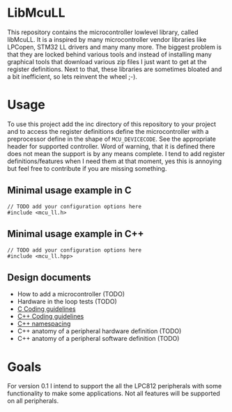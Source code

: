 # LibMcuLL
This repository contains the microcontroller lowlevel library, called libMcuLL. It is a inspired by many microcontroller vendor libraries like LPCopen, STM32 LL drivers and many many more. The biggest problem is that they are locked behind various tools and instead of installing many graphical tools that download various zip files I just want to get at the register definitions. Next to that, these libraries are sometimes bloated and a bit inefficient, so lets reinvent the wheel ;-).
# Usage
To use this project add the inc directory of this repository to your project and to access the register definitions define the microcontroller with a preprocessor define in the shape of ```MCU_DEVICECODE```. See the appropriate header for supported controller. Word of warning, that it is defined there does not mean the support is by any means complete. I tend to add register definitions/features when I need them at that moment, yes this is annoying but feel free to contribute if you are missing something.
## Minimal usage example in C
```
// TODO add your configuration options here
#include <mcu_ll.h>
```
## Minimal usage example in C++
```
// TODO add your configuration options here
#include <mcu_ll.hpp>
```
## Design documents
* How to add a microcontroller (TODO)
* Hardware in the loop tests (TODO)
* [C Coding guidelines](doc/C_coding_guidelines.md)
* [C++ Coding guidelines](doc/CPP_coding_guidelines.md)
* [C++ namespacing](doc/namespaces.md)
* C++ anatomy of a peripheral hardware definition (TODO)
* C++ anatomy of a peripheral software definition (TODO)
# Goals
For version 0.1 I intend to support the all the LPC812 peripherals with some functionality to make some applications. Not all features will be supported on all peripherals.
